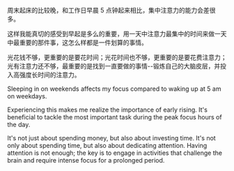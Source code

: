 周末起床的比较晚，和工作日早晨 5 点钟起来相比，集中注意力的能力会差很多。

这样我能真切的感受到早起是多么的重要，用一天中注意力最集中的时间来做一天中最重要的那件事，这怎么样都是一件划算的事情。

光花钱不够，更重要的是要花时间；光花时间也不够，更重要的是要花费注意力；光有注意力还不够，最重要的是找到一直要做的事情--锻炼自己的大脑皮层，并投入高强度长时间的注意力。

Sleeping in on weekends affects my focus compared to waking up at 5 am on weekdays.

Experiencing this makes me realize the importance of early rising. It's beneficial to tackle the most important task during the peak focus hours of the day.

It's not just about spending money, but also about investing time. It's not only about spending time, but also about dedicating attention. Having attention is not enough; the key is to engage in activities that challenge the brain and require intense focus for a prolonged period.
